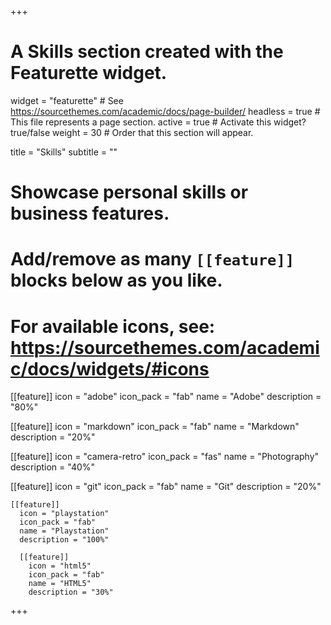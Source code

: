 +++
# A Skills section created with the Featurette widget.
widget = "featurette"  # See https://sourcethemes.com/academic/docs/page-builder/
headless = true  # This file represents a page section.
active = true  # Activate this widget? true/false
weight = 30  # Order that this section will appear.

title = "Skills"
subtitle = ""

# Showcase personal skills or business features.
#
# Add/remove as many `[[feature]]` blocks below as you like.
#
# For available icons, see: https://sourcethemes.com/academic/docs/widgets/#icons

[[feature]]
  icon = "adobe"
  icon_pack = "fab"
  name = "Adobe"
  description = "80%"

[[feature]]
  icon = "markdown"
  icon_pack = "fab"
  name = "Markdown"
  description = "20%"  

[[feature]]
  icon = "camera-retro"
  icon_pack = "fas"
  name = "Photography"
  description = "40%"

  [[feature]]
    icon = "git"
    icon_pack = "fab"
    name = "Git"
    description = "20%"

    [[feature]]
      icon = "playstation"
      icon_pack = "fab"
      name = "Playstation"
      description = "100%"

      [[feature]]
        icon = "html5"
        icon_pack = "fab"
        name = "HTML5"
        description = "30%"
+++
